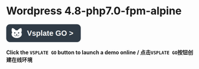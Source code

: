 # Wordpress 4.8-php7.0-fpm-alpine

<a href="https://www.vsplate.com/?docker-compose=https://github.com/vsplate/dcenvs/wordpress/4.8-php7.0-fpm-alpine"><img alt="VSPLATE GO" src="https://raw.githubusercontent.com/vsplate/images/master/vsgo_btn.png" width="200px"></a>

**Click the `VSPLATE GO` button to launch a demo online / 点击`VSPLATE GO`按钮创建在线环境**
